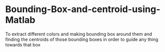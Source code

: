 # Bounding-Box-and-centroid-using-Matlab
To extract different colors and making bounding box around them and finding the centroids of those bounding boxes in order to guide any thing towards that box
